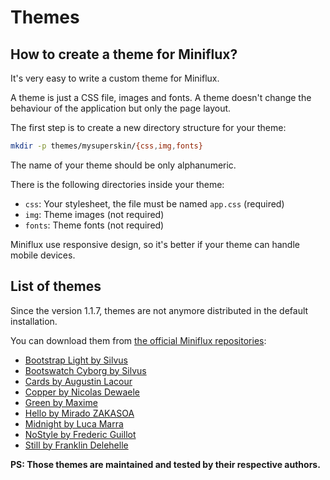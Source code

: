 Themes
======

How to create a theme for Miniflux?
-----------------------------------

It's very easy to write a custom theme for Miniflux.

A theme is just a CSS file, images and fonts.
A theme doesn't change the behaviour of the application but only the page layout.

The first step is to create a new directory structure for your theme:

```bash
mkdir -p themes/mysuperskin/{css,img,fonts}
```

The name of your theme should be only alphanumeric.

There is the following directories inside your theme:

- `css`: Your stylesheet, the file must be named `app.css` (required)
- `img`: Theme images (not required)
- `fonts`: Theme fonts (not required)

Miniflux use responsive design, so it's better if your theme can handle mobile devices.

List of themes
--------------

Since the version 1.1.7, themes are not anymore distributed in the default installation.

You can download them from [the official Miniflux repositories](https://github.com/miniflux):

- [Bootstrap Light by Silvus](https://github.com/miniflux/theme-bootstrap-light)
- [Bootswatch Cyborg by Silvus](https://github.com/miniflux/theme-bootswatch-cyborg)
- [Cards by Augustin Lacour](https://github.com/miniflux/theme-cards)
- [Copper by Nicolas Dewaele](https://github.com/miniflux/theme-copper)
- [Green by Maxime](https://github.com/miniflux/theme-green)
- [Hello by Mirado ZAKASOA](https://github.com/meradoou/hello)
- [Midnight by Luca Marra](https://github.com/miniflux/theme-midnight)
- [NoStyle by Frederic Guillot](https://github.com/miniflux/theme-nostyle)
- [Still by Franklin Delehelle](https://github.com/miniflux/theme-still)

**PS: Those themes are maintained and tested by their respective authors.**

